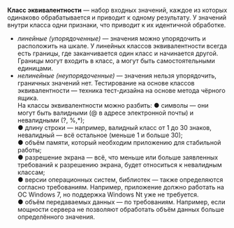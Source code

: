 **Класс эквивалентности** — набор входных значений, каждое из которых одинаково
обрабатывается и приводит к одному результату. У значений внутри класса одни
признаки, что приводит к их идентичной обработке.  
- *линейные (упорядоченные)* — значения можно упорядочить и расположить
на шкале. У линейных классов эквивалентности всегда есть границы, где
заканчивается один класс и начинается другой. Границы могут входить в
класс, а могут быть самостоятельными единицами.
- *нелинейные (неупорядоченные)* — значения нельзя упорядочить, граничных
значений нет.
Тестирование на основе классов эквивалентности — техника тест-дизайна на
основе метода чёрного ящика.  
На классы эквивалентности можно разбить:
● символы — они могут быть валидными (@ в адресе электронной почты) и
невалидными (?, %,*);  
● длину строки — например, валидный класс от 1 до 30 знаков, невалидный —
всё остальное (меньше 1 и больше 30);  
● объём памяти, который необходим приложению для стабильной работы;  
● разрешение экрана — всё, что меньше или больше заявленных требований к
разрешению экрана, будет относиться к невалидным классам;  
● версии операционных систем, библиотек — также определяются согласно
требованиям. Например, приложение должно работать на ОС Windows 7, но
поддержка Windows Nt уже не требуется.  
● объём передаваемых данных — по требованиям. Например, если мощности
сервера не позволяют обработать объём данных больше определённого
значения.
